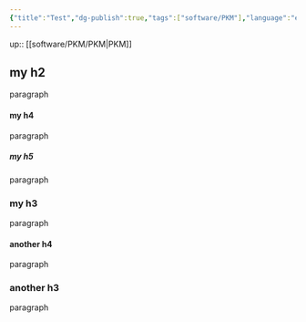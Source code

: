 ```yaml
---
{"title":"Test","dg-publish":true,"tags":["software/PKM"],"language":"en","permalink":"/software/pkm/test/","dgPassFrontmatter":true}
---
```


up:: [[software/PKM/PKM\|PKM]]

## my h2

paragraph

#### my h4

paragraph

##### my h5

paragraph

### my h3

paragraph

#### another h4

paragraph


### another h3

paragraph